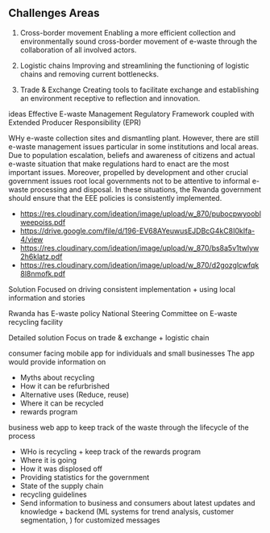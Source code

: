 ## Challenges Areas
1) Cross-border movement
Enabling a more efficient collection and environmentally sound cross-border movement of e-waste through the collaboration of all involved actors.

2) Logistic chains
Improving and streamlining the functioning of logistic chains and removing current bottlenecks.

3) Trade & Exchange
Creating tools to facilitate exchange and establishing an environment receptive to reflection and innovation.

ideas
Effective E-waste Management Regulatory Framework coupled with Extended Producer Responsibility (EPR)

WHy
e-waste collection sites and dismantling plant. However,
there are still e-waste management issues particular in
some institutions and local areas. Due to population
escalation, beliefs and awareness of citizens and actual
e-waste situation that make regulations hard to enact are
the most important issues. Moreover, propelled by
development and other crucial government issues root
local governments not to be attentive to informal e-waste
processing and disposal. In these situations, the Rwanda
government should ensure that the EEE policies is
consistently implemented.

- https://res.cloudinary.com/ideation/image/upload/w_870/pubocpwyooblweepoiss.pdf
- https://drive.google.com/file/d/196-EV68AYeuwusEJDBcG4kC8I0kIfa-4/view
- https://res.cloudinary.com/ideation/image/upload/w_870/bs8a5v1twlyw2h6klatz.pdf
- https://res.cloudinary.com/ideation/image/upload/w_870/d2gozglcwfqk8l8nmofk.pdf

Solution
Focused on driving consistent implementation + using local information and stories

Rwanda has 
E-waste policy National Steering Committee on
E-waste recycling facility 

Detailed solution
Focus on trade & exchange + logistic chain

consumer facing mobile app for individuals and small businesses
The app would provide information on 
 - Myths about recycling
 - How it can be refurbrished
 - Alternative uses (Reduce, reuse)
 - Where it can be recycled
 - rewards program

business web app to keep track of the waste through the lifecycle of the process
 - WHo is recycling + keep track of the rewards program
 - Where it is going
 - How it was displosed off
 - Providing statistics for the government
 - State of the supply chain
 - recycling guidelines
 - Send information to business and consumers about latest updates and knowledge + backend (ML systems for trend analysis, customer segmentation, ) for customized messages
